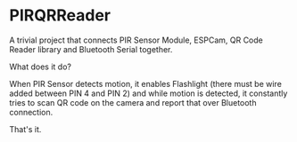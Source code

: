# PIRQRReader

A trivial project that connects PIR Sensor Module, ESPCam, QR Code Reader library and Bluetooth Serial together.

What does it do?

When PIR Sensor detects motion, it enables Flashlight (there must be wire added between PIN 4 and PIN 2) and while motion is detected, 
it constantly tries to scan QR code on the camera and report that over Bluetooth connection.

That's it.
